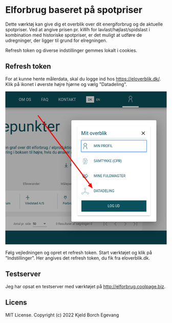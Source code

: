 # Elforbrug baseret på spotpriser

Dette værktøj kan give dig et overblik over dit energiforbrug og de
aktuelle spotpriser. Ved at angive prisen pr. kWh for
lavlast/højlast/spidslast i kombination med historiske spotpriser, er
det muligt at udføre de udregninger, der ligger til grund for elregningen.

Refresh token og diverse indstillinger gemmes lokalt i cookies.

## Refresh token
For at kunne hente målerdata, skal du logge ind hos https://eloverblik.dk/. Klik på ikonet i øverste højre hjørne og vælg "Datadeling".

![Eloverblik](https://github.com/Gitdyr/elforbrug/blob/master/eloverblik1.png?raw=true)

Følg vejledningen og opret et refresh token. Start værktøjet og klik på "Indstillinger". Her angives det refresh token, du fik fra eloverblik.dk.

## Testserver
Jeg har opsat en testserver med værktøjet på http://elforbrug.coolpage.biz.

## Licens
MIT License. Copyright (c) 2022 Kjeld Borch Egevang
